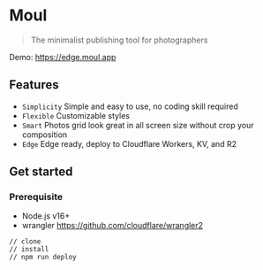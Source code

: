 # Moul

> The minimalist publishing tool for photographers

Demo: https://edge.moul.app

## Features

- `Simplicity` Simple and easy to use, no coding skill required
- `Flexible` Customizable styles
- `Smart` Photos grid look great in all screen size without crop your composition
- `Edge` Edge ready, deploy to Cloudflare Workers, KV, and R2

## Get started

### Prerequisite

- Node.js v16+
- wrangler https://github.com/cloudflare/wrangler2

```
// clone
// install
// npm run deploy
```
